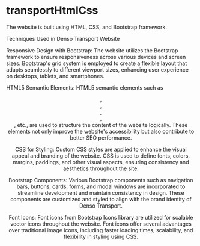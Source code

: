 # transportHtmlCss

The website is built using HTML, CSS, and Bootstrap framework.

Techniques Used in Denso Transport Website

Responsive Design with Bootstrap:
The website utilizes the Bootstrap framework to ensure responsiveness across various devices and screen sizes. Bootstrap's grid system is employed to create a flexible layout that adapts seamlessly to different viewport sizes, enhancing user experience on desktops, tablets, and smartphones.

HTML5 Semantic Elements:
HTML5 semantic elements such as <header>, <nav>, <section>, <article>, <footer>, etc., are used to structure the content of the website logically. These elements not only improve the website's accessibility but also contribute to better SEO performance.

CSS for Styling:
Custom CSS styles are applied to enhance the visual appeal and branding of the website. CSS is used to define fonts, colors, margins, paddings, and other visual aspects, ensuring consistency and aesthetics throughout the site.

Bootstrap Components:
Various Bootstrap components such as navigation bars, buttons, cards, forms, and modal windows are incorporated to streamline development and maintain consistency in design. These components are customized and styled to align with the brand identity of Denso Transport.

Font Icons:
Font icons from Bootstrap Icons library are utilized for scalable vector icons throughout the website. Font icons offer several advantages over traditional image icons, including faster loading times, scalability, and flexibility in styling using CSS.

